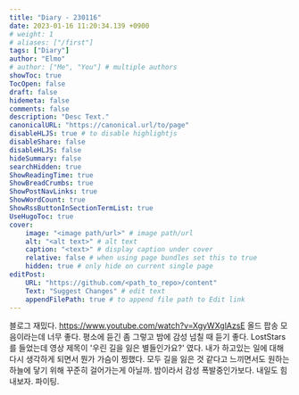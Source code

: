 ```yaml
---
title: "Diary - 230116"
date: 2023-01-16 11:20:34.139 +0900
# weight: 1
# aliases: ["/first"]
tags: ["Diary"]
author: "Elmo"
# author: ["Me", "You"] # multiple authors
showToc: true
TocOpen: false
draft: false
hidemeta: false
comments: false
description: "Desc Text."
canonicalURL: "https://canonical.url/to/page"
disableHLJS: true # to disable highlightjs
disableShare: false
disableHLJS: false
hideSummary: false
searchHidden: true
ShowReadingTime: true
ShowBreadCrumbs: true
ShowPostNavLinks: true
ShowWordCount: true
ShowRssButtonInSectionTermList: true
UseHugoToc: true
cover:
    image: "<image path/url>" # image path/url
    alt: "<alt text>" # alt text
    caption: "<text>" # display caption under cover
    relative: false # when using page bundles set this to true
    hidden: true # only hide on current single page
editPost:
    URL: "https://github.com/<path_to_repo>/content"
    Text: "Suggest Changes" # edit text
    appendFilePath: true # to append file path to Edit link
---
```

블로그 재밌다.
https://www.youtube.com/watch?v=XgyWXglAzsE
올드 팝송 모음이라는데 너무 좋다.
평소에 듣긴 좀 그렇고 밤에 감성 넘칠 때 듣기 좋다.
LostStars를 들었는데 영상 제목이 '우린 길을 잃은 별들인가요?' 였다.
내가 하고있는 일에 대해 다시 생각하게 되면서 뭔가 가슴이 찡했다.
모두 길을 잃은 것 같다고 느끼면서도 원하는 하늘에 닿기 위해 꾸준히 걸어가는게 아닐까.
밤이라서 감성 폭발중인가보다. 
내일도 힘내보자. 파이팅.